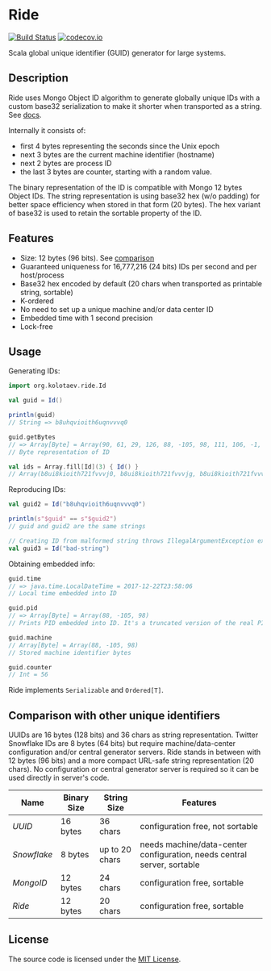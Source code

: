 # Ride

[![Build Status](https://travis-ci.org/kolotaev/ride.svg?branch=master)](https://travis-ci.org/kolotaev/ride)
[![codecov.io](https://codecov.io/github/kolotaev/ride/coverage.svg?branch=master)](https://codecov.io/github/kolotaev/ride?branch=master)

Scala global unique identifier (GUID) generator for large systems.


## Description

Ride uses Mongo Object ID algorithm to generate globally unique IDs with a custom base32 serialization to make it
shorter when transported as a string. See [docs](https://docs.mongodb.org/manual/reference/object-id).

Internally it consists of:

- first 4 bytes representing the seconds since the Unix epoch
- next 3 bytes are the current machine identifier (hostname)
- next 2 bytes are process ID
- the last 3 bytes are counter, starting with a random value.

The binary representation of the ID is compatible with Mongo 12 bytes Object IDs.
The string representation is using base32 hex (w/o padding) for better space efficiency
when stored in that form (20 bytes). The hex variant of base32 is used to retain the
sortable property of the ID.


## Features

- Size: 12 bytes (96 bits). See [comparison](#comparison-with-other-unique-identifiers)
- Guaranteed uniqueness for 16,777,216 (24 bits) IDs per second and per host/process
- Base32 hex encoded by default (20 chars when transported as printable string, sortable)
- K-ordered
- No need to set up a unique machine and/or data center ID
- Embedded time with 1 second precision
- Lock-free


## Usage

Generating IDs:

```scala
import org.kolotaev.ride.Id

val guid = Id()

println(guid)
// String => b8uhqvioith6uqnvvvq0

guid.getBytes
// => Array[Byte] = Array(90, 61, 29, 126, 88, -105, 98, 111, 106, -1, -1, -12)
// Byte representation of ID

val ids = Array.fill[Id](3) { Id() }
// Array(b8ui8kioith721fvvvj0, b8ui8kioith721fvvvjg, b8ui8kioith721fvvvk0)
```

Reproducing IDs:

```scala
val guid2 = Id("b8uhqvioith6uqnvvvq0")

println(s"$guid" == s"$guid2")
// guid and guid2 are the same strings

// Creating ID from malformed string throws IllegalArgumentException exception
val guid3 = Id("bad-string")
```

Obtaining embedded info:

```scala
guid.time
// => java.time.LocalDateTime = 2017-12-22T23:58:06
// Local time embedded into ID

guid.pid
// => Array[Byte] = Array(88, -105, 98)
// Prints PID embedded into ID. It's a truncated version of the real PID

guid.machine
// Array[Byte] = Array(88, -105, 98)
// Stored machine identifier bytes

guid.counter
// Int = 56
```

Ride implements `Serializable` and `Ordered[T]`.


## Comparison with other unique identifiers

UUIDs are 16 bytes (128 bits) and 36 chars as string representation. Twitter Snowflake
IDs are 8 bytes (64 bits) but require machine/data-center configuration and/or central
generator servers. Ride stands in between with 12 bytes (96 bits) and a more compact
URL-safe string representation (20 chars). No configuration or central generator server
is required so it can be used directly in server's code.

| Name        | Binary Size | String Size    | Features
|-------------|-------------|----------------|----------------
| _UUID_      | 16 bytes    | 36 chars       | configuration free, not sortable
| _Snowflake_ | 8 bytes     | up to 20 chars | needs machine/data-center configuration, needs central server, sortable
| _MongoID_   | 12 bytes    | 24 chars       | configuration free, sortable
| _Ride_      | 12 bytes    | 20 chars       | configuration free, sortable


## License

The source code is licensed under the [MIT License](https://raw.github.com/kolotaev/ride/master/LICENSE).

